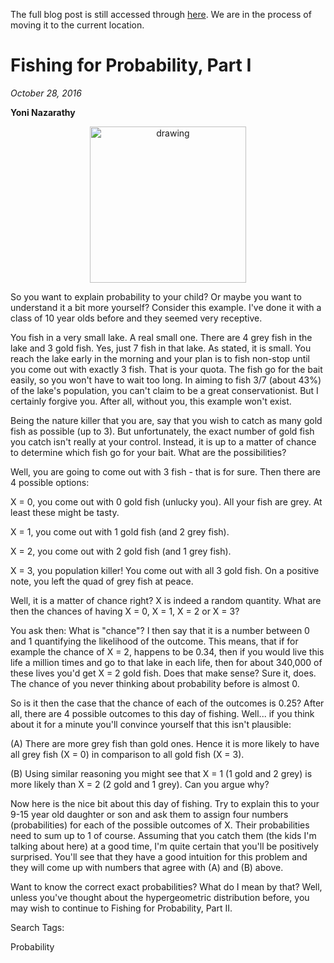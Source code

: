 The full blog post is still accessed through [here](https://www.1onepsilon.com/single-post/2016/10/28/Fishing-for-Probability). We are in the process of moving it to the current location.

# Fishing for Probability, Part I
*October 28, 2016*

**Yoni Nazarathy**

<center>
 <img class = "blog-inline-image" src="https://es-app.com/assets/3hFFab.png" alt="drawing" width="250px"/>
</center> 

So you want to explain probability to your child? Or maybe you want to understand it a bit more yourself? Consider this example. I've done it with a class of 10 year olds before and they seemed very receptive.

 

You fish in a very small lake. A real small one. There are 4 grey fish in the lake and 3 gold fish. Yes, just 7 fish in that lake. As stated, it is small. You reach the lake early in the morning and your plan is to fish non-stop until you come out with exactly 3 fish. That is your quota. The fish go for the bait easily, so you won't have to wait too long. In aiming to fish 3/7 (about 43%) of the lake's population, you can't claim to be a great conservationist. But I certainly forgive you. After all, without you, this example won't exist.

 

Being the nature killer that you are, say that you wish to catch as many gold fish as possible (up to 3). But unfortunately, the exact number of gold fish you catch isn't really at your control. Instead, it is up to a matter of chance to determine which fish go for your bait. What are the possibilities?

 

Well, you are going to come out with 3 fish - that is for sure. Then there are 4 possible options:

 

X = 0, you come out with 0 gold fish (unlucky you). All your fish are grey. At least these might be tasty.

X = 1, you come out with 1 gold fish (and 2 grey fish).

X = 2, you come out with 2 gold fish (and 1 grey fish).

X = 3, you population killer! You come out with all 3 gold fish. On a positive note, you left the quad of grey fish at peace.

 

Well, it is a matter of chance right? X is indeed a random quantity. What are then the chances of having X = 0, X = 1, X = 2 or X = 3?


You ask then: What is "chance"? I then say that it is a number between 0 and 1 quantifying the likelihood of the outcome. This means, that if for example the chance of X = 2, happens to be 0.34, then if you would live this life a million times and go to that lake in each life, then for about 340,000 of these lives you'd get X = 2 gold fish. Does that make sense? Sure it, does. The chance of you never thinking about probability before is almost 0.

 

So is it then the case that the chance of each of the outcomes is 0.25? After all, there are 4 possible outcomes to this day of fishing. Well... if you think about it for a minute you'll convince yourself that this isn't plausible:

 

(A) There are more grey fish than gold ones. Hence it is more likely to have all grey fish (X = 0) in comparison to all gold fish (X = 3).

 

(B) Using similar reasoning you might see that X = 1 (1 gold and 2 grey) is more likely than X = 2 (2 gold and 1 grey). Can you argue why?

 

Now here is the nice bit about this day of fishing. Try to explain this to your 9-15 year old daughter or son and ask them to assign four numbers (probabilities) for each of the possible outcomes of X. Their probabilities need to sum up to 1 of course. Assuming that you catch them (the kids I'm talking about here) at a good time, I'm quite certain that you'll be positively surprised. You'll see that they have a good intuition for this problem and they will come up with numbers that agree with (A) and (B) above. 

 

Want to know the correct exact probabilities? What do I mean by that? Well, unless you've thought about the hypergeometric distribution before, you may wish to continue to Fishing for Probability, Part II.

 

Search Tags:

Probability

